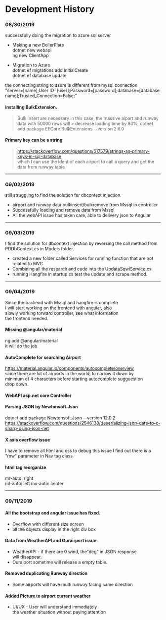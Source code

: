 # Development History

### 08/30/2019
successfully doing the migration to azure sql server
	  

* Making a new BoilerPlate  
   dotnet new webapi  
   ng new ClientApp  

* Migration to Azure  
   dotnet ef migrations add InitialCreate  
   dotnet ef database update  

the connecting string to azure is different from mysql connection  
   "server=[name];User ID=[user];Password=[password];database=[database name];Trusted_Connection=False;"


#### installing BulkExtension.  
>   Bulk insert are necessary in this case, the massive aiport and runway data with 50000 rows will      >   decrease loading time by 80%;
>   dotnet add package EFCore.BulkExtensions --version 2.6.0


#### Primary key can be a string
>   https://stackoverflow.com/questions/517579/strings-as-primary-keys-in-sql-database  
>   which I can use the ident of each airport to call a query and get the data from runway table

---
### 09/02/2019  
   still struggling to find the solution for dbcontext injection.
   
   * airport and runway data bulkinsert/bulkremove from Mssql in controller
   * Successfully loading and remove data from Mssql
   * All the webAPI issue has taken care, able to delivery json to Angular
---

### 09/03/2019
   I find the solution for dbcontext injection by reversing the call method from PDDbContext.cs in
   Models folder.

   * created a new folder called Services for running function that are not related to MVC
   * Combining all the research and code into the UpdataSqwlService.cs
   * running Hangfire in startup.cs  test the update and scrape method.

---

### 09/04/2019
   Since the backend with Mssql and hangfire is complete  
   I will start working on the frontend with angular, also  
   slowly working torward controller, see what information  
   the frontend needed. 


#### Missing @angular/material
   ng add @angular/material  
   it will do the job


#### AutoComplete for searching Airport
   https://material.angular.io/components/autocomplete/overview  
   since there are lot of airports in the world, to narrow it down by  
   minimum of 4 characters before starting autocomplete sugguestion  
   drop down.

#### WebAPI asp.net core Controller
   


#### Parsing JSON by Newtonsoft.Json
   dotnet add package Newtonsoft.Json --version 12.0.2
   https://stackoverflow.com/questions/2546138/deserializing-json-data-to-c-sharp-using-json-net


#### X axis overflow issue
   I have to remove all html and css to debug this issue
   I find out there is a "row" parameter in Nav tag class


#### html tag reorganize
   mr-auto: right  
   ml-auto: left
   mx-auto: center 

---

### 09/11/2019
#### All the bootstrap and angular issue has fixed.
   * Overflow with different size screen  
   * all the objects display in the right div box  
   
   
#### Data from WeatherAPI and Ourairport issue
   * WeatherAPI - if there are 0 wind, the"deg" in JSON response  
   will disappear.  
   * Ouraiport sometime will release a empty table.
   
#### Removed duplicating Runway direction  
   * Some airports will have multi runway facing same direction


#### Added Picture to airport current weather
   * UI/UX - User will understand immediately  
   the weather situation without paying attention

